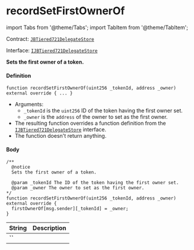 # recordSetFirstOwnerOf

import Tabs from '@theme/Tabs';
import TabItem from '@theme/TabItem';

Contract: [`JBTiered721DelegateStore`](/dev/api/contracts/or-delegates/jbtiered721delegatestore)

Interface: [`IJBTiered721DelegateStore`](/dev/api/interfaces/ijbtiered721delegatestore)

**Sets the first owner of a token.**

<Tabs>
<TabItem value="Step by step" label="Step by step">

#### Definition

```
function recordSetFirstOwnerOf(uint256 _tokenId, address _owner) external override { ... }
```

- Arguments:
  - `_tokenId` is the `uint256` ID of the token having the first owner set.
  - `_owner` is the `address` of the owner to set as the first owner.
- The resulting function overrides a function definition from the [`IJBTiered721DelegateStore`](/dev/api/interfaces/ijbtiered721delegatestore) interface.
- The function doesn't return anything.

#### Body

</TabItem>

<TabItem value="Code" label="Code">

```
/** 
  @notice
  Sets the first owner of a token.

  @param _tokenId The ID of the token having the first owner set.
  @param _owner The owner to set as the first owner.
*/
function recordSetFirstOwnerOf(uint256 _tokenId, address _owner) external override {
  firstOwnerOf[msg.sender][_tokenId] = _owner;
}
```

</TabItem>

<TabItem value="Errors" label="Errors">

|String|Description|
|-|-|
|**``**||

</TabItem>

<TabItem value="Bug bounty" label="Bug bounty">

</TabItem>
</Tabs>
